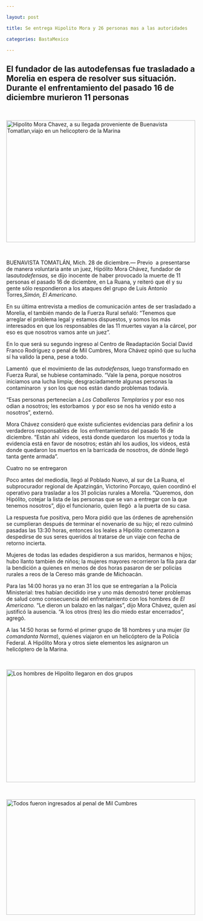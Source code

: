 ```yaml
---

layout: post

title: Se entrega Hipolito Mora y 26 personas mas a las autoridades

categories: BastaMexico

---
```


<h2 class="f17 mb5px">El fundador de las autodefensas fue trasladado a Morelia en espera de resolver sus situaci&oacute;n. Durante el enfrentamiento del pasado 16 de diciembre murieron 11 personas</h2>
<p>&nbsp;</p>
<p><img src="http://94557268b75eb4291d5e-41c649821d3b6b5cdbf6b11ec1d89955.r57.cf2.rackcdn.com/pictures/2014/12/28/1118959.jpg" alt="Hipolito Mora Chavez, a su llegada proveniente de Buenavista Tomatlan,viajo en un helicoptero de la Marina" width="500" height="322" /></p>
<p>&nbsp;</p>
<p>BUENAVISTA TOMATL&Aacute;N, Mich. 28 de diciembre.&mdash; Previo&nbsp; a presentarse de manera voluntaria ante un juez, Hip&oacute;lito Mora Ch&aacute;vez, fundador de las<em>autodefensas,&nbsp;</em>se dijo inocente de haber provocado la muerte de 11 personas el pasado 16 de diciembre, en La Ruana, y reiter&oacute; que &eacute;l y su gente s&oacute;lo respondieron a los ataques del grupo de Luis Antonio Torres,<em>Sim&oacute;n, El Americano</em>.</p>
<p>En su &uacute;ltima entrevista a medios de comunicaci&oacute;n antes de ser trasladado a Morelia, el tambi&eacute;n mando de la Fuerza Rural se&ntilde;al&oacute;: &ldquo;Tenemos que arreglar el problema legal y estamos dispuestos, y somos los m&aacute;s interesados en que los responsables de las 11 muertes vayan a la c&aacute;rcel, por eso es que nosotros vamos ante un juez&rdquo;.</p>
<p>En lo que ser&aacute; su segundo ingreso al Centro de Readaptaci&oacute;n Social David Franco Rodr&iacute;guez o penal de Mil Cumbres, Mora Ch&aacute;vez opin&oacute; que su lucha s&iacute; ha valido la pena, pese a todo.</p>
<p>Lament&oacute;&nbsp; que el movimiento de las&nbsp;<em>autodefensas,</em>&nbsp;luego transformado en Fuerza Rural, se hubiese contaminado. &ldquo;Vale la pena, porque nosotros iniciamos una lucha limpia; desgraciadamente algunas personas la contaminaron&nbsp; y son los que nos est&aacute;n dando problemas todav&iacute;a.</p>
<p>&ldquo;Esas personas pertenec&iacute;an a&nbsp;<em>Los Caballeros Templarios&nbsp;</em>y por eso nos odian a nosotros; les estorbamos&nbsp; y por eso se nos ha venido esto a nosotros&rdquo;, extern&oacute;.</p>
<p>Mora Ch&aacute;vez consider&oacute; que existe suficientes evidencias para definir a los verdaderos responsables de&nbsp; los enfrentamientos del pasado 16 de diciembre. &ldquo;Est&aacute;n ah&iacute;&nbsp; videos, est&aacute; donde quedaron&nbsp; los muertos y toda la evidencia est&aacute; en favor de nosotros; est&aacute;n ah&iacute; los audios, los videos, est&aacute; donde quedaron los muertos en la barricada de nosotros, de d&oacute;nde lleg&oacute; tanta gente armada&rdquo;.</p>
<p>Cuatro no se entregaron</p>
<p>Poco antes del mediod&iacute;a, lleg&oacute; al Poblado Nuevo, al sur de La Ruana, el subprocurador regional de Apatzing&aacute;n, Victorino Porcayo, quien coordin&oacute; el operativo para trasladar a los 31 polic&iacute;as rurales a Morelia. &ldquo;Queremos, don Hip&oacute;lito, cotejar la lista de las personas que se van a entregar con la que tenemos nosotros&rdquo;, dijo el funcionario, quien lleg&oacute;&nbsp; a la puerta de su casa.</p>
<p>La respuesta fue positiva, pero Mora pidi&oacute; que las &oacute;rdenes de aprehensi&oacute;n se cumplieran despu&eacute;s de terminar el novenario de su hijo; el rezo culmin&oacute; pasadas las 13:30 horas, entonces los leales a Hip&oacute;lito comenzaron a despedirse de sus seres queridos al tratarse de un viaje con fecha de retorno incierta.</p>
<p>Mujeres de todas las edades despidieron a sus maridos, hermanos e hijos; hubo llanto tambi&eacute;n de ni&ntilde;os; la mujeres mayores recorrieron la fila para dar la bendici&oacute;n a quienes en menos de dos horas pasaron de ser polic&iacute;as rurales a reos de la Cereso m&aacute;s grande de Michoac&aacute;n.</p>
<p>Para las 14:00 horas ya no eran 31 los que se entregar&iacute;an a la Polic&iacute;a Ministerial: tres hab&iacute;an decidido irse y uno m&aacute;s demostr&oacute; tener problemas de salud como consecuencia del enfrentamiento con los hombres de&nbsp;<em>El Americano.</em>&nbsp;&ldquo;Le dieron un balazo en las nalgas&rdquo;, dijo Mora Ch&aacute;vez, quien as&iacute; justific&oacute; la ausencia. &ldquo;A los otros (tres) les dio miedo estar encerrados&rdquo;, agreg&oacute;.</p>
<p>A las 14:50 horas se form&oacute; el primer grupo de 18 hombres y una mujer (<em>la comandanta Norma</em>), quienes viajaron en un helic&oacute;ptero de la Polic&iacute;a Federal. A Hip&oacute;lito Mora y otros siete elementos les asignaron un helic&oacute;ptero de la Marina.</p>
<p>&nbsp;</p>
<p><img src="http://94557268b75eb4291d5e-41c649821d3b6b5cdbf6b11ec1d89955.r57.cf2.rackcdn.com/pictures/2014/12/28/1118960.jpg" alt="Los hombres de Hipolito llegaron en dos grupos" width="500" height="298" /></p>
<p>&nbsp;</p>
<p><img src="http://94557268b75eb4291d5e-41c649821d3b6b5cdbf6b11ec1d89955.r57.cf2.rackcdn.com/pictures/2014/12/28/1118961.jpg" alt="Todos fueron ingresados al penal de Mil Cumbres" width="500" height="305" /></p>